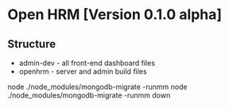 # Open HRM [Version 0.1.0 alpha]

## Structure

+ admin-dev - all front-end dashboard files
+ openhrm - server and admin build files



node ./node_modules/mongodb-migrate -runmm
node ./node_modules/mongodb-migrate -runmm down 